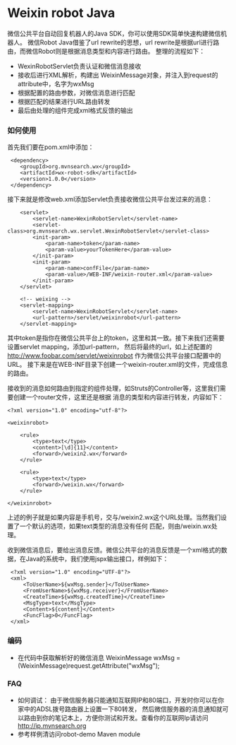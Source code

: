 Weixin robot Java
========================================
微信公共平台自动回复机器人的Java SDK，你可以使用SDK简单快速构建微信机器人。
微信Robot Java借鉴了url rewrite的思想，url rewrite是根据url进行路由，而微信Robot则是根据消息类型和内容进行路由。
整理的流程如下：

* WexinRobotServlet负责认证和微信消息接收
* 接收后进行XML解析，构建出 WeixinMessage对象，并注入到request的attribute中，名字为wxMsg
* 根据配置的路由参数，对微信消息进行匹配
* 根据匹配的结果进行URL路由转发
* 最后由处理的组件完成xml格式反馈的输出


### 如何使用
首先我们要在pom.xml中添加：

     <dependency>
        <groupId>org.mvnsearch.wx</groupId>
        <artifactId>wx-robot-sdk</artifactId>
        <version>1.0.0</version>
     </dependency>

接下来就是修改web.xml添加Servlet负责接收微信公共平台发过来的消息：

        <servlet>
            <servlet-name>WexinRobotServlet</servlet-name>
            <servlet-class>org.mvnsearch.wx.servlet.WexinRobotServlet</servlet-class>
            <init-param>
                <param-name>token</param-name>
                <param-value>yourTokenHere</param-value>
            </init-param>
            <init-param>
                <param-name>confFile</param-name>
                <param-value>/WEB-INF/weixin-router.xml</param-value>
            </init-param>
        </servlet>

        <!-- weixing -->
        <servlet-mapping>
            <servlet-name>WexinRobotServlet</servlet-name>
            <url-pattern>/servlet/weixinrobot</url-pattern>
        </servlet-mapping>

其中token是指你在微信公共平台上的token，这里和其一致。接下来我们还需要设置servlet mapping，添加url-pattern，
然后将最终的url，如上述配置的 http://www.foobar.com/servlet/weixinrobot 作为微信公共平台接口配置中的URL。
接下来是在WEB-INF目录下创建一个weixin-router.xml的文件，完成信息的路由。

接收到的消息如何路由到指定的组件处理，如Struts的Controller等，这里我们需要创建一个router文件，这里还是根据
消息的类型和内容进行转发，内容如下：

    <?xml version="1.0" encoding="utf-8"?>

    <weixinrobot>

        <rule>
            <type>text</type>
            <content>[\d]{11}</content>
            <forward>/weixin2.wx</forward>
        </rule>

        <rule>
            <type>text</type>
            <forward>/weixin.wx</forward>
        </rule>

    </weixinrobot>

上述的例子就是如果内容是手机号，交与/weixin2.wx这个URL处理。当然我们设置了一个默认的选项，如果text类型的消息没有任何
匹配，则由/weixin.wx处理。

收到微信消息后，要给出消息反馈。微信公共平台的消息反馈是一个xml格式的数据，在Java的系统中，我们使用jspx输出接口，样例如下：

     <?xml version="1.0" encoding="UTF-8"?>
     <xml>
         <ToUserName>${wxMsg.sender}</ToUserName>
         <FromUserName>${wxMsg.receiver}</FromUserName>
         <CreateTime>${wxMsg.createdTime}</CreateTime>
         <MsgType>text</MsgType>
         <Content>${content}</Content>
         <FuncFlag>0</FuncFlag>
     </xml>

### 编码

* 在代码中获取解析好的微信消息  WeixinMessage wxMsg = (WeixinMessage)request.getAttribute("wxMsg");

### FAQ

* 如何调试： 由于微信服务器只能通知互联网IP和80端口，开发时你可以在你家中的ADSL拨号路由器上设置一下80转发，
然后微信服务器的消息通知就可以路由到你的笔记本上，方便你测试和开发。查看你的互联网Ip请访问 http://ip.mvnsearch.org
* 参考样例清访问robot-demo Maven module

